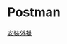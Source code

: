# Postman

[安裝外掛](https://chrome.google.com/webstore/detail/postman/fhbjgbiflinjbdggehcddcbncdddomop?hl=zh-TW)